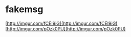 # fakemsg

[http://imgur.com/fCEI9iG](http://imgur.com/fCEI9iG)  
[http://imgur.com/pOzk0PU](http://imgur.com/pOzk0PU)  
